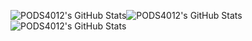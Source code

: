 <!-- ### Hi there 👋 -->

<!--
**PODS4012/PODS4012** is a ✨ _special_ ✨ repository because its `README.md` (this file) appears on your GitHub profile.

Here are some ideas to get you started:

- 🔭 I’m currently working on ...
- 🌱 I’m currently learning ...
- 👯 I’m looking to collaborate on ...
- 🤔 I’m looking for help with ...
- 💬 Ask me about ...
- 📫 How to reach me: ...
- 😄 Pronouns: ...
- ⚡ Fun fact: ...
-->
<img src="https://github-readme-streak-stats.herokuapp.com/?user=PODS4012&theme=tokyonight&hide_border=true" alt="PODS4012's GitHub Stats" /><img src="https://github-readme-stats.vercel.app/api/top-langs/?username=PODS4012&theme=tokyonight&show_icons=true&hide_border=true&layout=compact" alt="PODS4012's GitHub Stats" /><img src="https://github-readme-stats.vercel.app/api?username=PODS4012&theme=tokyonight&show_icons=true&hide_border=true&count_private=true" alt="PODS4012's GitHub Stats" />

